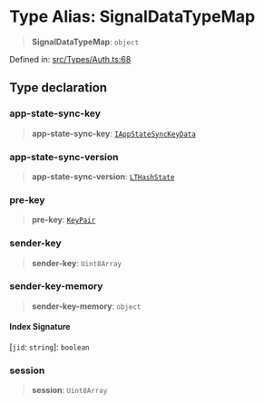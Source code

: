 # Type Alias: SignalDataTypeMap

> **SignalDataTypeMap**: `object`

Defined in: [src/Types/Auth.ts:68](https://github.com/Fokusdotid/bail/blob/dad8cbc7bd41e0c17126095b0fc017b92c3d85cf/src/Types/Auth.ts#L68)

## Type declaration

### app-state-sync-key

> **app-state-sync-key**: [`IAppStateSyncKeyData`](../namespaces/proto/namespaces/Message/interfaces/IAppStateSyncKeyData.md)

### app-state-sync-version

> **app-state-sync-version**: [`LTHashState`](LTHashState.md)

### pre-key

> **pre-key**: [`KeyPair`](KeyPair.md)

### sender-key

> **sender-key**: `Uint8Array`

### sender-key-memory

> **sender-key-memory**: `object`

#### Index Signature

\[`jid`: `string`\]: `boolean`

### session

> **session**: `Uint8Array`
